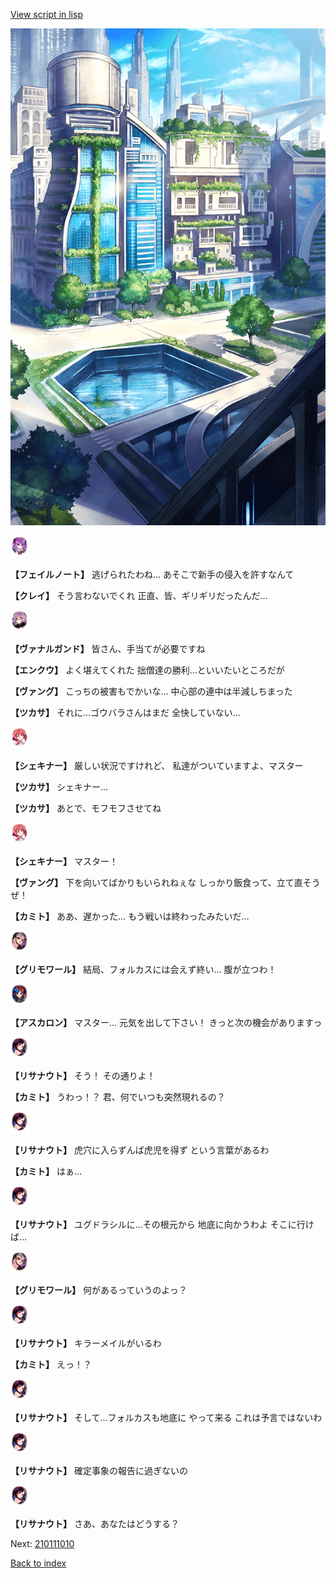[View script in lisp](../scripts/210102123.txt)

![in_city.png](../images/backgrounds/in_city.png)

<img src="../images/units/5401911.png" alt="5401911.png" height="34"/>

**【フェイルノート】**
逃げられたわね…
あそこで新手の侵入を許すなんて

**【クレイ】**
そう言わないでくれ
正直、皆、ギリギリだったんだ…

<img src="../images/units/5601111.png" alt="5601111.png" height="34"/>

**【ヴァナルガンド】**
皆さん、手当てが必要ですね

**【エンクウ】**
よく堪えてくれた
拙僧達の勝利…といいたいところだが

**【ヴァング】**
こっちの被害もでかいな…
中心部の連中は半減しちまった

**【ツカサ】**
それに…ゴウバラさんはまだ
全快していない…

<img src="../images/units/3400711.png" alt="3400711.png" height="34"/>

**【シェキナー】**
厳しい状況ですけれど、
私達がついていますよ、マスター

**【ツカサ】**
シェキナー…

**【ツカサ】**
あとで、モフモフさせてね

<img src="../images/units/3400711.png" alt="3400711.png" height="34"/>

**【シェキナー】**
マスター！

**【ヴァング】**
下を向いてばかりもいられねぇな
しっかり飯食って、立て直そうぜ！

**【カミト】**
ああ、遅かった…
もう戦いは終わったみたいだ…

<img src="../images/units/5501711.png" alt="5501711.png" height="34"/>

**【グリモワール】**
結局、フォルカスには会えず終い…
腹が立つわ！

<img src="../images/units/5102311.png" alt="5102311.png" height="34"/>

**【アスカロン】**
マスター…
元気を出して下さい！
きっと次の機会がありますっ

<img src="../images/units/3203011.png" alt="3203011.png" height="34"/>

**【リサナウト】**
そう！
その通りよ！

**【カミト】**
うわっ！？
君、何でいつも突然現れるの？

<img src="../images/units/3203011.png" alt="3203011.png" height="34"/>

**【リサナウト】**
虎穴に入らずんば虎児を得ず
という言葉があるわ

**【カミト】**
はぁ…

<img src="../images/units/3203011.png" alt="3203011.png" height="34"/>

**【リサナウト】**
ユグドラシルに…その根元から
地底に向かうわよ
そこに行けば…

<img src="../images/units/5501711.png" alt="5501711.png" height="34"/>

**【グリモワール】**
何があるっていうのよっ？

<img src="../images/units/3203011.png" alt="3203011.png" height="34"/>

**【リサナウト】**
キラーメイルがいるわ

**【カミト】**
えっ！？

<img src="../images/units/3203011.png" alt="3203011.png" height="34"/>

**【リサナウト】**
そして…フォルカスも地底に
やって来る
これは予言ではないわ

<img src="../images/units/3203011.png" alt="3203011.png" height="34"/>

**【リサナウト】**
確定事象の報告に過ぎないの

<img src="../images/units/3203011.png" alt="3203011.png" height="34"/>

**【リサナウト】**
さあ、あなたはどうする？

Next: [210111010](210111010.md)

[Back to index](index.md)
